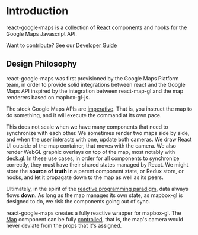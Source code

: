 # Introduction

react-google-maps is a collection of [React](https://react.dev/) components and hooks for
the Google Maps Javascript API.

Want to contribute? See our [Developer Guide](./contributing.md)

## Design Philosophy

react-google-maps was first provisioned by the Google Maps Platform team, in order to provide solid integrations between
react and the Google Maps API inspired by the integration between react-map-gl and the map renderers based on
mapbox-gl-js.

The stock Google Maps APIs are [imperative](https://en.wikipedia.org/wiki/Imperative_programming).
That is, you instruct the map to do something, and it will execute the command at its own pace.

This does not scale when we have many components that need to synchronize with each other. We sometimes render two maps
side by side, and when the user interacts with one, update both cameras. We draw React UI outside of the map container,
that moves with the camera. We also render WebGL graphic overlays on top of the map, most notably
with [deck.gl](https://deck.gl). In these use cases, in order for all components to synchronize correctly, they must
have their shared states managed by React. We might store the **source of truth** in a parent component state, or Redux
store, or hooks, and let it propagate down to the map as well as its peers.

Ultimately, in the spirit of the [reactive programming paradigm](https://en.wikipedia.org/wiki/Reactive_programming),
data always flows **down**. As long as the map manages its own state, as mapbox-gl is designed to do, we risk the
components going out of sync.

react-google-maps creates a fully reactive wrapper for mapbox-gl. The [Map](./api-reference/components/map.md) component
can be fully [controlled](https://reactjs.org/docs/forms.html#controlled-components), that is, the map's camera would
never deviate from the props that it's assigned.

